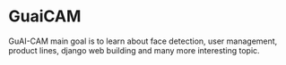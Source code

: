 # GuaiCAM

GuAI-CAM main goal is to learn about face detection, user management, product lines, django web building and many more interesting topic.
